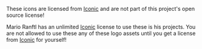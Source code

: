 These icons are licensed from [Iconic](https://useiconic.com/) and are not part of this project's open source license!

Mario Ranftl has an unlimited [Iconic](https://useiconic.com/) license to use these is his projects. You are not allowed to use these any of these logo assets until you get a license from [Iconic](https://useiconic.com/) for yourself!